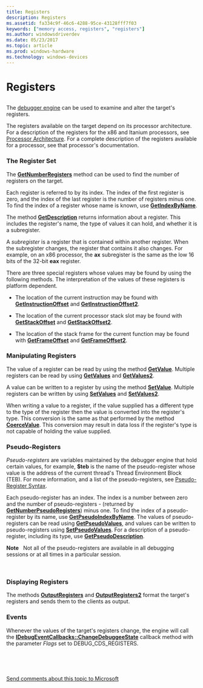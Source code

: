 ```yaml
---
title: Registers
description: Registers
ms.assetid: fa334c9f-46c6-4288-95ce-43128fff7f03
keywords: ["memory access, registers", "registers"]
ms.author: windowsdriverdev
ms.date: 05/23/2017
ms.topic: article
ms.prod: windows-hardware
ms.technology: windows-devices
---
```


# Registers


## <span id="ddk_registers_dbx"></span><span id="DDK_REGISTERS_DBX"></span>


The [debugger engine](introduction.md#debugger-engine) can be used to examine and alter the target's registers.

The registers available on the target depend on its processor architecture. For a description of the registers for the x86 and Itanium processors, see [Processor Architecture](processor-architecture.md). For a complete description of the registers available for a processor, see that processor's documentation.

### <span id="the_register_set"></span><span id="THE_REGISTER_SET"></span>The Register Set

The [**GetNumberRegisters**](https://msdn.microsoft.com/library/windows/hardware/ff547960) method can be used to find the number of registers on the target.

Each register is referred to by its index. The index of the first register is zero, and the index of the last register is the number of registers minus one. To find the index of a register whose name is known, use [**GetIndexByName**](https://msdn.microsoft.com/library/windows/hardware/ff546881).

The method [**GetDescription**](https://msdn.microsoft.com/library/windows/hardware/ff546575) returns information about a register. This includes the register's name, the type of values it can hold, and whether it is a subregister.

A *subregister* is a register that is contained within another register. When the subregister changes, the register that contains it also changes. For example, on an x86 processor, the **ax** subregister is the same as the low 16 bits of the 32-bit **eax** register.

There are three special registers whose values may be found by using the following methods. The interpretation of the values of these registers is platform dependent.

-   The location of the current instruction may be found with [**GetInstructionOffset**](https://msdn.microsoft.com/library/windows/hardware/ff546916) and [**GetInstructionOffset2**](https://msdn.microsoft.com/library/windows/hardware/ff546933).

-   The location of the current processor stack slot may be found with [**GetStackOffset**](https://msdn.microsoft.com/library/windows/hardware/ff548403) and [**GetStackOffset2**](https://msdn.microsoft.com/library/windows/hardware/ff548414).

-   The location of the stack frame for the current function may be found with [**GetFrameOffset**](https://msdn.microsoft.com/library/windows/hardware/ff546806) and [**GetFrameOffset2**](https://msdn.microsoft.com/library/windows/hardware/ff546815).

### <span id="manipulating_registers"></span><span id="MANIPULATING_REGISTERS"></span>Manipulating Registers

The value of a register can be read by using the method [**GetValue**](https://msdn.microsoft.com/library/windows/hardware/ff549476). Multiple registers can be read by using [**GetValues**](https://msdn.microsoft.com/library/windows/hardware/ff549480) and [**GetValues2**](https://msdn.microsoft.com/library/windows/hardware/ff549487).

A value can be written to a register by using the method [**SetValue**](https://msdn.microsoft.com/library/windows/hardware/ff556881). Multiple registers can be written by using [**SetValues**](https://msdn.microsoft.com/library/windows/hardware/ff556883) and [**SetValues2**](https://msdn.microsoft.com/library/windows/hardware/ff556884).

When writing a value to a register, if the value supplied has a different type to the type of the register then the value is converted into the register's type. This conversion is the same as that performed by the method [**CoerceValue**](https://msdn.microsoft.com/library/windows/hardware/ff539158). This conversion may result in data loss if the register's type is not capable of holding the value supplied.

### <span id="pseudo_registers"></span><span id="PSEUDO_REGISTERS"></span> Pseudo-Registers

*Pseudo-registers* are variables maintained by the debugger engine that hold certain values, for example, **$teb** is the name of the pseudo-register whose value is the address of the current thread's Thread Environment Block (TEB). For more information, and a list of the pseudo-registers, see [Pseudo-Register Syntax](pseudo-register-syntax.md).

Each pseudo-register has an index. The index is a number between zero and the number of pseudo-registers - (returned by [**GetNumberPseudoRegisters**](https://msdn.microsoft.com/library/windows/hardware/ff547957)) minus one. To find the index of a pseudo-register by its name, use [**GetPseudoIndexByName**](https://msdn.microsoft.com/library/windows/hardware/ff548206). The values of pseudo-registers can be read using [**GetPseudoValues**](https://msdn.microsoft.com/library/windows/hardware/ff548215), and values can be written to pseudo-registers using [**SetPseudoValues**](https://msdn.microsoft.com/library/windows/hardware/ff556767). For a description of a pseudo-register, including its type, use [**GetPseudoDescription**](https://msdn.microsoft.com/library/windows/hardware/ff548189).

**Note**   Not all of the pseudo-registers are available in all debugging sessions or at all times in a particular session.

 

### <span id="displaying_registers"></span><span id="DISPLAYING_REGISTERS"></span>Displaying Registers

The methods [**OutputRegisters**](https://msdn.microsoft.com/library/windows/hardware/ff553242) and [**OutputRegisters2**](https://msdn.microsoft.com/library/windows/hardware/ff553245) format the target's registers and sends them to the clients as output.

### <span id="events"></span><span id="EVENTS"></span>Events

Whenever the values of the target's registers change, the engine will call the [**IDebugEventCallbacks::ChangeDebuggeeState**](https://msdn.microsoft.com/library/windows/hardware/ff550678) callback method with the parameter *Flags* set to DEBUG\_CDS\_REGISTERS.

 

 

[Send comments about this topic to Microsoft](mailto:wsddocfb@microsoft.com?subject=Documentation%20feedback%20[debugger\debugger]:%20Registers%20%20RELEASE:%20%285/15/2017%29&body=%0A%0APRIVACY%20STATEMENT%0A%0AWe%20use%20your%20feedback%20to%20improve%20the%20documentation.%20We%20don't%20use%20your%20email%20address%20for%20any%20other%20purpose,%20and%20we'll%20remove%20your%20email%20address%20from%20our%20system%20after%20the%20issue%20that%20you're%20reporting%20is%20fixed.%20While%20we're%20working%20to%20fix%20this%20issue,%20we%20might%20send%20you%20an%20email%20message%20to%20ask%20for%20more%20info.%20Later,%20we%20might%20also%20send%20you%20an%20email%20message%20to%20let%20you%20know%20that%20we've%20addressed%20your%20feedback.%0A%0AFor%20more%20info%20about%20Microsoft's%20privacy%20policy,%20see%20http://privacy.microsoft.com/default.aspx. "Send comments about this topic to Microsoft")




